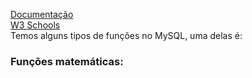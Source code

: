[Documentação](https://www.w3schools.com/sql/)<br>
[W3 Schools](https://www.w3schools.com/sql/>)<br>
Temos alguns tipos de funções no MySQL, uma delas é:

### Funções matemáticas: